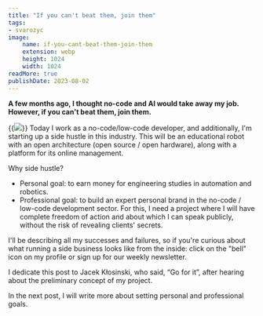 ```yaml
---
title: "If you can't beat them, join them"
tags:
- svarozyc
image:
    name: if-you-cant-beat-them-join-them
    extension: webp
    height: 1024
    width: 1024
readMore: true
publishDate: 2023-08-02
---
```

**A few months ago, I thought no-code and AI would take away my job. However, if you can't beat them, join them.**
<!--more-->
{{<image src="if-you-cant-beat-them-join-them.webp" caption="If you can't beat them join them" displayCaption="false">}}
Today I work as a no-code/low-code developer, and additionally, I'm starting up a side hustle in this industry. This will be an educational robot with an open architecture (open source / open hardware), along with a platform for its online management.

Why side hustle?
* Personal goal: to earn money for engineering studies in automation and robotics.
* Professional goal: to build an expert personal brand in the no-code / low-code development sector. For this, I need a project where I will have complete freedom of action and about which I can speak publicly, without the risk of revealing clients' secrets.

I'll be describing all my successes and failures, so if you're curious about what running a side business looks like from the inside: click on the "bell" icon on my profile or sign up for our weekly newsletter.

I dedicate this post to Jacek Kłosinski, who said, “Go for it”, after hearing about the preliminary concept of my project.

In the next post, I will write more about setting personal and professional goals.